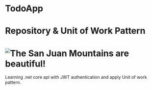# TodoApp

# Repository & Unit of Work Pattern
![The San Juan Mountains are beautiful!](https://csharpcorner-mindcrackerinc.netdna-ssl.com/article/implementing-unit-of-work-and-repository-pattern-with-dependency-injection-in-n/Images/Unit%20Of%20Work%20and%20Repository%20Pattern%20With%20Dependency%20Injection.png "Implementing Unit Of Work And Repository Pattern")
=======
Learning .net core api with JWT authentication and apply Unit of work pattern.

